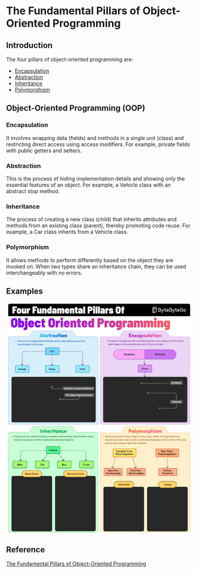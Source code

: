 # The Fundamental Pillars of Object-Oriented Programming

## Introduction

The four pillars of object-oriented programming are:

- [Encapsulation](#encapsulation)
- [Abstraction](#abstraction)
- [Inheritance](#inheritance)
- [Polymorphism](#polymorphism)

## Object-Oriented Programming (OOP)

### Encapsulation

It involves wrapping data (fields) and methods in a single unit (class) and restricting direct access using access
modifiers. For example, private fields with public getters and setters.

### Abstraction

This is the process of hiding implementation details and showing only the essential features of an object. For example,
a Vehicle class with an abstract stop method.

### Inheritance

The process of creating a new class (child) that inherits attributes and methods from an existing class (parent),
thereby promoting code reuse. For example, a Car class inherits from a Vehicle class.

### Polymorphism

It allows methods to perform differently based on the object they are invoked on. When two types share an inheritance
chain, they can be used interchangeably with no errors.

## Examples

<img src="images/4FundamentalPillarsOfObjectOrientedProgramming.gif" alt="Example" width="640">

## Reference

[The Fundamental Pillars of Object-Oriented Programming](https://blog.bytebytego.com/i/153098029/the-fundamental-pillars-of-object-oriented-programming)
